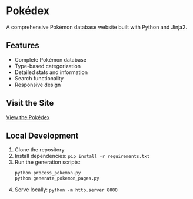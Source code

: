 # Pokédex

A comprehensive Pokémon database website built with Python and Jinja2.

## Features
- Complete Pokémon database
- Type-based categorization
- Detailed stats and information
- Search functionality
- Responsive design

## Visit the Site
[View the Pokédex](https://USERNAME.github.io/pokedex/)

## Local Development
1. Clone the repository
2. Install dependencies: `pip install -r requirements.txt`
3. Run the generation scripts:
   ```bash
   python process_pokemon.py
   python generate_pokemon_pages.py
   ```
4. Serve locally: `python -m http.server 8000` 